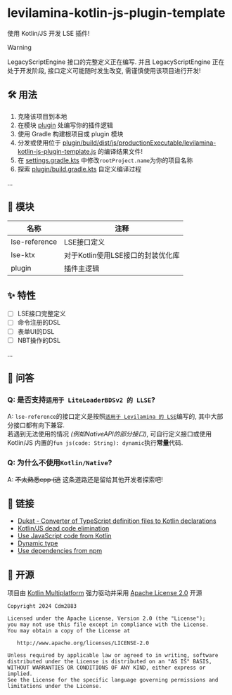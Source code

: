 # levilamina-kotlin-js-plugin-template
使用 Kotlin/JS 开发 LSE 插件!

> [!WARNING]  
> LegacyScriptEngine 接口的完整定义正在编写. 并且 LegacyScriptEngine 正在处于开发阶段, 接口定义可能随时发生改变, 需谨慎使用该项目进行开发!

## 🛠️ 用法
1. 克隆该项目到本地
2. 在模块 [plugin](plugin/src/jsMain/kotlin/Main.kt) 处编写你的插件逻辑
3. 使用 Gradle 构建根项目或 plugin 模块
4. 分发或使用位于 [plugin/build/dist/js/productionExecutable/levilamina-kotlin-js-plugin-template.js](plugin/build/dist/js/productionExecutable/levilamina-kotlin-js-plugin-template.js) 的编译结果文件!
5. 在 [settings.gradle.kts](settings.gradle.kts) 中修改`rootProject.name`为你的项目名称
6. 探索 [plugin/build.gradle.kts](plugin/build.gradle.kts) 自定义编译过程

...

## 🧩 模块
| 名称            | 注释                    |
|---------------|-----------------------|
| lse-reference | LSE接口定义               |
| lse-ktx       | 对于Kotlin使用LSE接口的封装优化库 |
| plugin        | 插件主逻辑                 |

## ✨ 特性
- [ ] LSE接口完整定义
- [ ] 命令注册的DSL
- [ ] 表单UI的DSL
- [ ] NBT操作的DSL

...

## 🤔 问答
### Q: 是否支持`适用于 LiteLoaderBDSv2 的 LLSE`?
A: `lse-reference`的接口定义是按照[`适用于 Levilamina 的 LSE`](https://github.com/LiteLDev/LegacyScriptEngine)编写的, 其中大部分接口都有向下兼容.\
若遇到无法使用的情况 *(例如NativeAPI的部分接口)*, 可自行定义接口或使用 Kotlin/JS 内置的`fun js(code: String): dynamic`执行**常量**代码.
### Q: 为什么不使用`Kotlin/Native`?
A: ~~不太熟悉cpp (逃~~ 这条道路还是留给其他开发者探索吧!

## 📰 链接
- [Dukat - Converter of TypeScript definition files to Kotlin declarations](https://github.com/Kotlin/dukat)
- [Kotlin/JS dead code elimination](https://kotlinlang.org/docs/javascript-dce.html)
- [Use JavaScript code from Kotlin](https://kotlinlang.org/docs/js-interop.html)
- [Dynamic type](https://kotlinlang.org/docs/dynamic-type.html)
- [Use dependencies from npm](https://kotlinlang.org/docs/using-packages-from-npm.html)

## 🎈 开源
项目由 [Kotlin Multiplatform](https://github.com/JetBrains/kotlin) 强力驱动并采用 [Apache License 2.0](LICENSE) 开源
```
Copyright 2024 Cdm2883

Licensed under the Apache License, Version 2.0 (the "License");
you may not use this file except in compliance with the License.
You may obtain a copy of the License at

   http://www.apache.org/licenses/LICENSE-2.0

Unless required by applicable law or agreed to in writing, software
distributed under the License is distributed on an "AS IS" BASIS,
WITHOUT WARRANTIES OR CONDITIONS OF ANY KIND, either express or implied.
See the License for the specific language governing permissions and
limitations under the License.
```